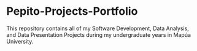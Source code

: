 # Pepito-Projects-Portfolio
 This repository contains all of my Software Development, Data Analysis, and Data Presentation Projects during my undergraduate years in Mapúa University.
